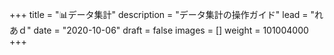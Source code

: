 +++
title = "📊データ集計"
description = "データ集計の操作ガイド"
lead = "れあｄ"
date = "2020-10-06"
draft = false
images = []
weight = 101004000
+++
